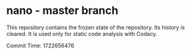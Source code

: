 # nano - master branch

This repository contains the frozen state of the repository.
Its history is cleared. It is used only for static code
analysis with Codacy.

Commit Time: 1722656476